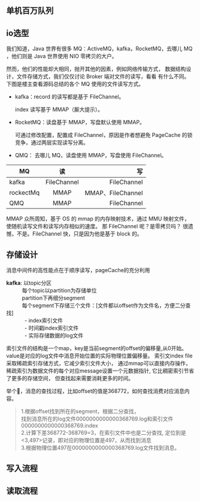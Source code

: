 ## 单机百万队列

## io选型
我们知道，Java 世界有很多 MQ：ActiveMQ，kafka，RocketMQ，去哪儿 MQ
，他们则是 Java 世界使用 NIO 零拷贝的大户。

然而，他们的性能却大相同，抛开其他的因素，例如网络传输方式，
数据结构设计，文件存储方式，我们仅仅讨论 Broker 端对文件的读写，看看
有什么不同。
下图是楼主查看源码总结的各个 MQ 使用的文件读写方式。

- kafka：record 的读写都是基于 FileChannel。

  index 读写基于 MMAP（厮大提示）。

- RocketMQ：读盘基于 MMAP，写盘默认使用 MMAP。

   可通过修改配置，配置成 FileChannel，原因是作者想避免 
   PageCache 的锁竞争，通过两层实现读写分离。

- QMQ： 去哪儿 MQ，读盘使用 MMAP，写盘使用 FileChannel。


| MQ            | 读            | 写           |
| ------------  |:-------------:| ------------:|
| kafka         | FileChannel   | FileChannel  |
| rockectMq     | MMAP          | MMAP、FileChannel|
| QMQ           | MMAP          | FileChannel  |

MMAP 众所周知，基于 OS 的 mmap 的内存映射技术，通过 MMU 映射文件，
使随机读写文件和读写内存相似的速度。
那 FileChannel 呢？是零拷贝吗？
很遗憾，不是。FileChannel 快，只是因为他是基于 block 的。

## 存储设计
消息中间件的高性能点在于顺序读写，pageCache的充分利用

**kafka**: 以topic分区  
&ensp;&ensp;&ensp;&ensp;&ensp;&ensp;每个topic以partition为存储单位  
&ensp;&ensp;&ensp;&ensp;&ensp;&ensp;partition下再细分segment  
&ensp;&ensp;&ensp;&ensp;&ensp;&ensp;每个segment下存储三个文件：[文件都以offset作为文件名，方便二分查找]  
&ensp;&ensp;&ensp;&ensp;&ensp;&ensp;&ensp;- index索引文件  
&ensp;&ensp;&ensp;&ensp;&ensp;&ensp;&ensp;- 时间戳index索引文件  
&ensp;&ensp;&ensp;&ensp;&ensp;&ensp;&ensp;- 实际存储数据的log文件

索引文件的结构是一个map，key是当前segment的offset的偏移量,从0开始。
value是对应的log文件中消息开始位置的实际物理位置偏移量。
索引文index file采取稀疏索引存储方式，它减少索引文件大小，
通过mmap可以直接内存操作，
稀疏索引为数据文件的每个对应message设置一个元数据指针,
它比稠密索引节省了更多的存储空间，
但查找起来需要消耗更多的时间。

举个🌰，消息的查找过程，比如offset的值是368772，如何查找消费对应消息内容。  
> 1.根据offset找到所在的segment，根据二分查找，  
找到消息所在的log文件0000000000000368769.log和索引文件0000000000000368769.index  
2.计算下差368772-368769=3，在索引文件中也是二分查找,
定位到是<3,497>记录，即对应的物理位置是497，从而找到消息  
3.根据物理位置497在0000000000000368769.log文件找到消息。

## 写入流程

## 读取流程